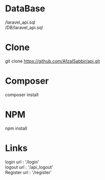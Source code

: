 # DataBase
/laravel_api.sql <br />
/DB/laravel_api.sql

# Clone
git clone https://github.com/AfzalSabbir/api.git

# Composer
composer install

# NPM
npm install

# Links
login url		: '/login' <br />
logout url		: '/api_logout' <br />
Register url	: '/register' <br />
